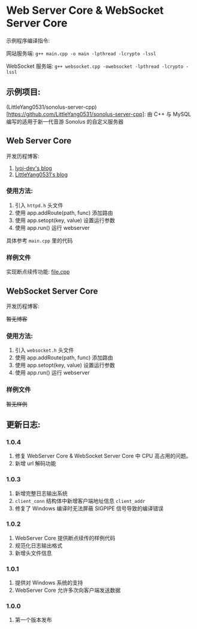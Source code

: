 # Web Server Core & WebSocket Server Core

示例程序编译指令: 

网站服务端: `g++ main.cpp -o main -lpthread -lcrypto -lssl`

WebSocket 服务端: `g++ websocket.cpp -owebsocket -lpthread -lcrypto -lssl`

## 示例项目:

(LittleYang0531/sonolus-server-cpp)[https://github.com/LittleYang0531/sonolus-server-cpp]: 由 C++ 与 MySQL 编写的适用于新一代音游 Sonolus 的自定义服务器

## Web Server Core

开发历程博客: 

1. [lyoj-dev's blog](https://blog.lyoj.ml/archives/5/)
2. [LittleYang0531's blog](https://blog.littleyang.ml/#/post/35)

### 使用方法:

1. 引入 `httpd.h` 头文件
2. 使用 app.addRoute(path, func) 添加路由
3. 使用 app.setopt(key, value) 设置运行参数
4. 使用 app.run() 运行 webserver

具体参考 `main.cpp` 里的代码

### 样例文件

实现断点续传功能: [file.cpp](https://github.com/lyoj-dev/webserver/blob/main/example/webserver/file.cpp)

## WebSocket Server Core

开发历程博客: 

~~暂无博客~~

### 使用方法:

1. 引入 `websocket.h` 头文件
2. 使用 app.addRoute(path, func) 添加路由
3. 使用 app.setopt(key, value) 设置运行参数
4. 使用 app.run() 运行 webserver

### 样例文件

~~暂无样例~~

## 更新日志: 

### 1.0.4

1. 修复 WebServer Core & WebSocket Server Core 中 CPU 高占用的问题。
2. 新增 url 解码功能

### 1.0.3

1. 新增完整日志输出系统
2. `client_conn` 结构体中新增客户端地址信息 `client_addr`
3. 修复了 Windows 编译时无法屏蔽 SIGPIPE 信号导致的编译错误

### 1.0.2

1. WebServer Core 提供断点续传的样例代码
2. 规范化日志输出格式
3. 新增头文件信息

### 1.0.1

1. 提供对 Windows 系统的支持
2. WebServer Core 允许多次向客户端发送数据

### 1.0.0

1. 第一个版本发布
